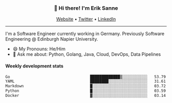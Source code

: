 <h3 align="center">👋 Hi there! I'm Erik Sanne</h3>
<p align="center">
  <a href="https://eriksanne.com">Website</a> •
  <a href="https://twitter.com/ErikKonradSanne">Twitter</a> •
  <a href="https://www.linkedin.com/in/eriksanne/">LinkedIn</a>
</p>

---
I'm a Software Engineer currently working in Germany. Previously Software Engineering @ Edinburgh Napier University.

- 😄 My Pronouns: He/Him
- 💬 Ask me about: Python, Golang, Java, Cloud, DevOps, Data Pipelines

<h4>Weekly development stats</h4>
<!--START_SECTION:waka-->

```txt
Go                                   █████████████▒░░░░░░░░░░░   53.79 %
YAML                                 ████████░░░░░░░░░░░░░░░░░   31.61 %
Markdown                             █░░░░░░░░░░░░░░░░░░░░░░░░   03.72 %
Python                               █░░░░░░░░░░░░░░░░░░░░░░░░   03.59 %
Docker                               ▓░░░░░░░░░░░░░░░░░░░░░░░░   03.14 %
```

<!--END_SECTION:waka-->
